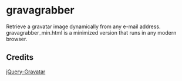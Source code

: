 # gravagrabber

Retrieve a gravatar image dynamically from any e-mail address. gravagrabber_min.html is a minimized version that runs in any modern browser.

## Credits

[jQuery-Gravatar](https://github.com/zachleat/jQuery-Gravatar)
